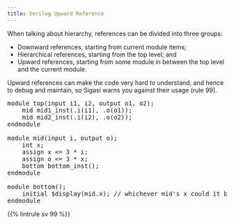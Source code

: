 ```yaml
---
title: Verilog Upward Reference
---
```


When talking about hierarchy, references can be divided into three groups:

* Downward references, starting from current module items;
* Hierarchical references, starting from the top level; and
* Upward references, starting from some module in between the top level and the current module.

Upward references can make the code very hard to understand, and hence to debug and maintain, so Sigasi warns you against their usage (rule 99).

<pre>
module top(input i1, i2, output o1, o2);
	mid mid1_inst(.i(i1), .o(o1));
	mid mid2_inst(.i(i2), .o(o2));
endmodule

module mid(input i, output o);
	int x;
	assign x <= 3 * i;
	assign o <= 3 * x;
	bottom bottom_inst();
endmodule

module bottom();
	initial $display(<span class="warning">mid</span>.x); // whichever mid's x could it be?
endmodule
</pre>

{{% lintrule sv 99 %}}
